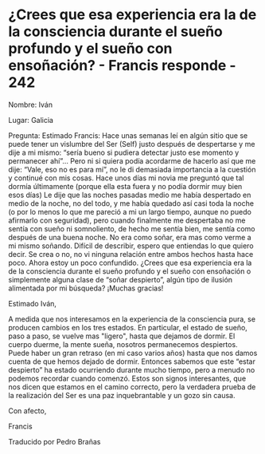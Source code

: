 # ¿Crees que esa experiencia era la de la consciencia durante el sueño profundo y el sueño con ensoñación? - Francis responde - 242

Nombre: Iv&aacute;n 

Lugar: Galicia 

Pregunta: Estimado Francis: Hace unas semanas le&iacute; en alg&uacute;n sitio que se puede tener un vislumbre del Ser (Self) justo despu&eacute;s de despertarse y me dije a mi mismo: &ldquo;ser&iacute;a bueno si pudiera detectar justo ese momento y permanecer ah&iacute;&rdquo;... Pero ni si quiera pod&iacute;a acordarme de hacerlo as&iacute; que me dije: &ldquo;Vale, eso no es para m&iacute;&rdquo;, no le di demasiada importancia a la cuesti&oacute;n y continu&eacute; con mis cosas. Hace unos d&iacute;as mi novia me pregunt&oacute; que tal dorm&iacute;a &uacute;ltimamente (porque ella esta fuera y no pod&iacute;a dormir muy bien esos d&iacute;as) Le dije que las noches pasadas medio me hab&iacute;a despertado en medio de la noche, no del todo, y me hab&iacute;a quedado as&iacute; casi toda la noche (o por lo menos lo que me pareci&oacute; a mi un largo tiempo, aunque no puedo afirmarlo con seguridad), pero cuando finalmente me despertaba no me sent&iacute;a con sue&ntilde;o ni somnoliento, de hecho me sent&iacute;a bien, me sent&iacute;a como despu&eacute;s de una buena noche. No era como so&ntilde;ar, era mas como verme a mi mismo so&ntilde;ando. Dif&iacute;cil de describir, espero que entiendas lo que quiero decir. Se crea o no, no vi ninguna relaci&oacute;n entre ambos hechos hasta hace poco. Ahora estoy un poco confundido. &iquest;Crees que esa experiencia era la de la consciencia durante el sue&ntilde;o profundo y el sue&ntilde;o con enso&ntilde;aci&oacute;n o simplemente alguna clase de &ldquo;so&ntilde;ar despierto&rdquo;, alg&uacute;n tipo de ilusi&oacute;n alimentada por mi b&uacute;squeda? &iexcl;Muchas gracias!

Estimado Iv&aacute;n, 

A medida que nos interesamos en la experiencia de la consciencia pura, se producen cambios en los tres estados. En particular, el estado de sue&ntilde;o, paso a paso, se vuelve mas "ligero", hasta que dejamos de dormir. El cuerpo duerme, la mente sue&ntilde;a, nosotros permanecemos despiertos. Puede haber un gran retraso (en mi caso varios a&ntilde;os) hasta que nos damos cuenta de que hemos dejado de dormir. Entonces sabemos que este &ldquo;estar despierto&rdquo; ha estado ocurriendo durante mucho tiempo, pero a menudo no podemos recordar cuando comenz&oacute;. Estos son signos interesantes, que nos dicen que estamos en el camino correcto, pero la verdadera prueba de la realizaci&oacute;n del Ser es una paz inquebrantable y un gozo sin causa.

Con afecto,

Francis

Traducido por Pedro Bra&ntilde;as 

